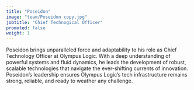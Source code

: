```yaml
---
title: "Poseidon"
image: "team/Poseidon copy.jpg"
jobtitle: "Chief Technogical Officer"
promoted: false
weight: 1
---
```


Poseidon brings unparalleled force and adaptability to his role as Chief Technology Officer at Olympus Logic. With a deep understanding of powerful systems and fluid dynamics, he leads the development of robust, scalable technologies that navigate the ever-shifting currents of innovation. Poseidon’s leadership ensures Olympus Logic’s tech infrastructure remains strong, reliable, and ready to weather any challenge.